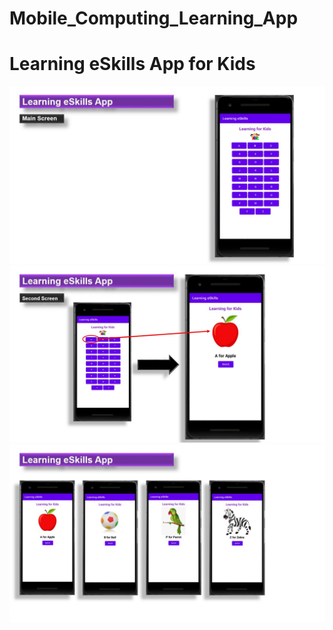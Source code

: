 # Mobile_Computing_Learning_App
# Learning eSkills App for Kids
![Semantic description of image](/Pdf/Slide1.JPG "Image Title")
![Semantic description of image](/Pdf/Slide2.JPG "Image Title")
![Semantic description of image](/Pdf/Slide3.JPG "Image Title")
